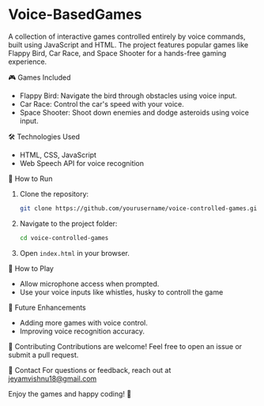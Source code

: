 # Voice-BasedGames

A collection of interactive games controlled entirely by voice commands, built using JavaScript and HTML. The project features popular games like Flappy Bird, Car Race, and Space Shooter for a hands-free gaming experience.

 🎮 Games Included
- Flappy Bird: Navigate the bird through obstacles using voice input.
- Car Race: Control the car's speed with your voice.
- Space Shooter: Shoot down enemies and dodge asteroids using voice input.

 🛠️ Technologies Used
- HTML, CSS, JavaScript
- Web Speech API for voice recognition
  
🚀 How to Run
1. Clone the repository:
   ```bash
   git clone https://github.com/yourusername/voice-controlled-games.git
   ```
2. Navigate to the project folder:
   ```bash
   cd voice-controlled-games
   ```
3. Open `index.html` in your browser.

🎤 How to Play
- Allow microphone access when prompted.
- Use your voice inputs like whistles, husky to controll the game

📌 Future Enhancements
- Adding more games with voice control.
- Improving voice recognition accuracy.

💬 Contributing
Contributions are welcome! Feel free to open an issue or submit a pull request.

📧 Contact
For questions or feedback, reach out at jeyamvishnu18@gmail.com

Enjoy the games and happy coding! 🎉


